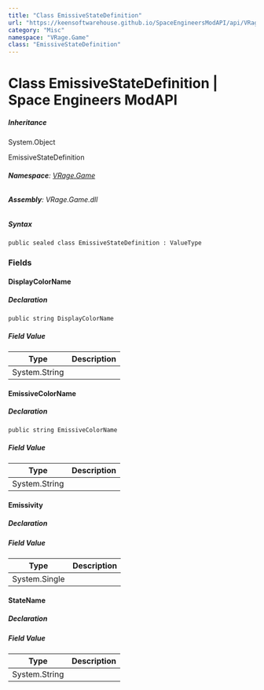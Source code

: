 ```yaml
---
title: "Class EmissiveStateDefinition"
url: "https://keensoftwarehouse.github.io/SpaceEngineersModAPI/api/VRage.Game.EmissiveStateDefinition.html"
category: "Misc"
namespace: "VRage.Game"
class: "EmissiveStateDefinition"
---
```


# Class EmissiveStateDefinition | Space Engineers ModAPI

##### Inheritance

System.Object

EmissiveStateDefinition

###### **Namespace**: [VRage.Game](https://keensoftwarehouse.github.io/SpaceEngineersModAPI/api/VRage.Game.html)

###### **Assembly**: VRage.Game.dll

##### Syntax

```
public sealed class EmissiveStateDefinition : ValueType
```

### Fields

#### DisplayColorName

##### Declaration

```
public string DisplayColorName
```

##### Field Value

| Type | Description |
| --- | --- |
| System.String |     |

#### EmissiveColorName

##### Declaration

```
public string EmissiveColorName
```

##### Field Value

| Type | Description |
| --- | --- |
| System.String |     |

#### Emissivity

##### Declaration

##### Field Value

| Type | Description |
| --- | --- |
| System.Single |     |

#### StateName

##### Declaration

##### Field Value

| Type | Description |
| --- | --- |
| System.String |     |